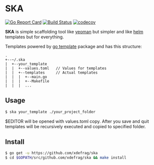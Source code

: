 SKA
=======
[![Go Report Card](https://goreportcard.com/badge/github.com/xdefrag/ska)](https://goreportcard.com/report/github.com/xdefrag/ska) [![Build Status](https://travis-ci.com/xdefrag/ska.svg?branch=master)](https://travis-ci.com/xdefrag/ska) [![codecov](https://codecov.io/gh/xdefrag/ska/branch/master/graph/badge.svg)](https://codecov.io/gh/xdefrag/ska)

**SKA** is simple scaffolding tool like [yeoman](https://github.com/yeoman/yo) but simpler and like [helm](https://github.com/helm/helm) templates but for everything.

Templates powered by [go template](https://golang.org/pkg/html/template/) package and has this structure:
````
.
+--~/.ska
|  +--your_template
|  |  +--values.toml   // Values for templates
|  |  +--templates     // Actual templates
|  |  |  +--main.go
|  |  |  +--Makefile
|  |  |  ...

````

## Usage
````sh
$ ska your_template ./your_project_folder
````
$EDITOR will be opened with values.toml copy. After you save and quit templates will be recursively executed and copied to specified folder.

## Install
````sh
$ go get -u https://github.com/xdefrag/ska
$ cd $GOPATH/src/github.com/xdefrag/ska && make install
````
